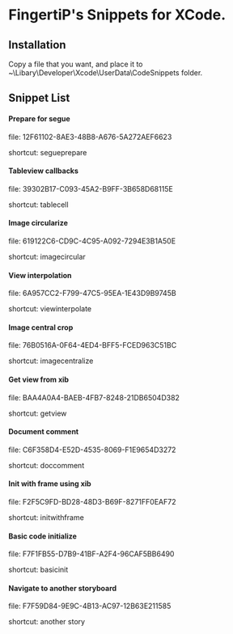 # FingertiP's Snippets for XCode.

## Installation
Copy a file that you want, and place it to ~\Libary\Developer\Xcode\UserData\CodeSnippets folder.

## Snippet List
#### Prepare for segue
file: 12F61102-8AE3-48B8-A676-5A272AEF6623

shortcut: segueprepare

#### Tableview callbacks
file: 39302B17-C093-45A2-B9FF-3B658D68115E

shortcut: tablecell

#### Image circularize
file: 619122C6-CD9C-4C95-A092-7294E3B1A50E

shortcut: imagecircular

#### View interpolation
file: 6A957CC2-F799-47C5-95EA-1E43D9B9745B

shortcut: viewinterpolate

#### Image central crop
file: 76B0516A-0F64-4ED4-BFF5-FCED963C51BC

shortcut: imagecentralize

#### Get view from xib
file: BAA4A0A4-BAEB-4FB7-8248-21DB6504D382

shortcut: getview

#### Document comment
file: C6F358D4-E52D-4535-8069-F1E9654D3272

shortcut: doccomment

#### Init with frame using xib
file: F2F5C9FD-BD28-48D3-B69F-8271FF0EAF72

shortcut: initwithframe

#### Basic code initialize
file: F7F1FB55-D7B9-41BF-A2F4-96CAF5BB6490

shortcut: basicinit

#### Navigate to another storyboard
file: F7F59D84-9E9C-4B13-AC97-12B63E211585

shortcut: another story